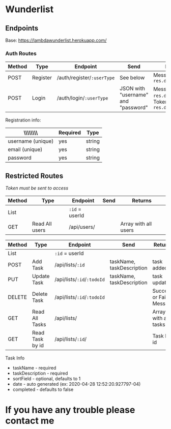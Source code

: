 # Wunderlist

## Endpoints

Base: https://lambdawunderlist.herokuapp.com/

### Auth Routes

| Method | Type     | Endpoint                   | Send                                | Returns                                              |
| ------ | -------- | -------------------------- | ----------------------------------- | ---------------------------------------------------- |
| POST   | Register | /auth/register/`:userType` | See below                           | Message: `res.data`                                  |
| POST   | Login    | /auth/login/`:userType`    | JSON with "username" and "password" | Message: `res.data.message`, Token: `res.data.token` |

Registration info:

| \\\\\\\\\\\\\\\   | Required | Type   |
| ----------------- | -------- | ------ |
| username (unique) | yes      | string |
| email (unique)    | yes      | string |
| password          | yes      | string |

## Restricted Routes

_Token must be sent to access_

| Method | Type             | Endpoint                   | Send                      | Returns                 |
| ------ | ---------------  | -------------------------- | ------------------------- | ----------------------- |
| List   |                  | `:id` = userId             |                           |                         |
| GET    | Read All users   | /api/users/                |                           | Array with all users    |


| Method | Type            | Endpoint                   | Send                      | Returns                 |
| ------ | --------------- | -------------------------- | ------------------------- | ----------------------- |
| List   |                 | `:id` = userId             |                           |                         |
| POST   | Add Task        | /api/lists/`:id`           | taskName, taskDescription | task added              |
| PUT    | Update Task     | /api/lists/`:id`/`:todoId` | taskName, taskDescription | task updated            |
| DELETE | Delete Task     | /api/lists/`:id`/`:todoId` |                           | Success or Fail Message |
| GET    | Read All Tasks  | /api/lists/                |                           | Array with all tasks    |
| GET    | Read Task by id | /api/lists/`:id`/          |                           | Task by id              |

Task Info

- taskName - required
- taskDescription - required
- sortField - optional, defaults to 1
- date - auto generated (ex: 2020-04-28 12:52:20.927797-04)
- completed - defaults to false

# If you have any trouble please contact me
